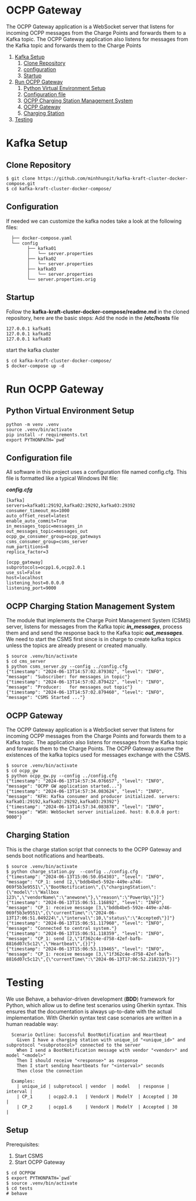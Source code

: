 # OCPP Gateway 
The OCPP Gateway application is a WebSocket server that listens for incoming
OCPP messages from the Charge Points and forwards them to a Kafka topic. 
The OCPP Gateway application also listens for messages from the Kafka topic
and forwards them to the Charge Points

1. [Kafka Setup](#kafka-setup)
    1. [Clone Repository](#clone-repositoty)
    2. [configuration](#configuration)
    3. [Startup](#startup)
2. [Run OCPP Gateway](#run-OCPP-gateway)
    1. [Python Virtual Environment Setup](#python-virtual-environment-setup)
    2. [Configuration file](#configuration0-file)
    3. [OCPP Charging Station Management System](#ocpp-charging-Station-Management-system)
    4. [OCPP Gateway](#ocpp-gateway)
    5. [Charging Station](#charging-station)
3. [Testing](#testing)

# Kafka Setup
## Clone Repository
```
$ git clone https://github.com/minhhungit/kafka-kraft-cluster-docker-compose.git
$ cd kafka-kraft-cluster-docker-compose/
```
## Configuration
If needed we can customize the kafka nodes take a look at the following files:

```
  ├── docker-compose.yaml
  └── config
        ├── kafka01
        │   └── server.properties
        ├── kafka02
        │   └── server.properties
        ├── kafka03
        │   └── server.properties
        └── server.properties.orig
```
## Startup
Follow the **kafka-kraft-cluster-docker-compose/readme.md** in the cloned repository, here are the basic steps:
Add the node in the **/etc/hosts** file
```
127.0.0.1 kafka01
127.0.0.1 kafka02
127.0.0.1 kafka03
```
start the kafka cluster
```
$ cd kafka-kraft-cluster-docker-compose/
$ docker-compose up -d
```
# Run OCPP Gateway
## Python Virtual Environment Setup
```
python -m venv .venv
source .venv/bin/activate
pip install -r requirements.txt
export PYTHONPATH=`pwd`
```

## Configuration file
All software in this project uses a configuration file named config.cfg. 
This file is formatted like a typical Windows INI file:

***config.cfg***
```
[kafka]
servers=kafka01:29192,kafka02:29292,kafka03:29392
consumer_timeout_ms=1000
auto_offset_reset=latest
enable_auto_commit=True
in_messages_topic=messages_in
out_messages_topic=messages_out
ocpp_gw_consumer_group=ocpp_gateways
csms_consumer_group=csms_server
num_partitions=8
replica_factor=3

[ocpp_gateway]
subprotocols=ocpp1.6,ocpp2.0.1
use_ssl=False
host=localhost
listening_host=0.0.0.0
listening_port=9000
```

## OCPP Charging Station Management System
The module that implements the Charge Point Management System (CSMS) server,
listens for messages from the Kafka topic ***in_messages***, process them and and send the
response back to the Kafka topic ***out_messages***.
We need to start the CSMS first since is in charge to create kafka topics unless the topics are already present or created manually.
```
$ source .venv/bin/activate
$ cd cms_server
$ python csms_server.py --config ../config.cfg
{"timestamp": "2024-06-13T14:57:02.879302", "level": "INFO", "message": "Subscriber: for messages_in topic"}
{"timestamp": "2024-06-13T14:57:02.879422", "level": "INFO", "message": "Producer:   for messages_out topic"}
{"timestamp": "2024-06-13T14:57:02.879460", "level": "INFO", "message": "CSMS Started ..."}
```

## OCPP Gateway
The OCPP Gateway application is a WebSocket server that listens for incoming
OCPP messages from the Charge Points and forwards them to a Kafka topic. The
application also listens for messages from the Kafka topic and forwards them
to the Charge Points.
The OCPP Gateway assume the existences of the kafka topics used for messages 
exchange with the CSMS. 
```
$ source .venv/bin/activate
$ cd ocpp_gw
$ python ocpp_gw.py --config ../config.cfg
{"timestamp": "2024-06-13T14:57:34.076657", "level": "INFO", "message": "OCPP GW application started..."}
{"timestamp": "2024-06-13T14:57:34.083624", "level": "INFO", "message": "KFH: Kafka consumer and producer initialized. servers: kafka01:29192,kafka02:29292,kafka03:29392"}
{"timestamp": "2024-06-13T14:57:34.083878", "level": "INFO", "message": "WSH: WebSocket server initialized. host: 0.0.0.0 port: 9000"}
```

## Charging Station
This is the charge station script that connects to the OCPP Gateway and sends
boot notifications and heartbeats.
```
$ source .venv/bin/activate
$ python charge_station.py  --config ../config.cfg
{"timestamp": "2024-06-13T15:06:50.054303", "level": "INFO", "message": "CP_1: send [2,\"bddb4be5-592e-449e-a746-069f5b3e9551\",\"BootNotification\",{\"chargingStation\":{\"model\":\"Wallbox 123\",\"vendorName\":\"anewone\"},\"reason\":\"PowerUp\"}]"}
{"timestamp": "2024-06-13T15:06:51.116892", "level": "INFO", "message": "CP_1: receive message [3,\"bddb4be5-592e-449e-a746-069f5b3e9551\",{\"currentTime\":\"2024-06-13T17:06:51.049224\",\"interval\":10,\"status\":\"Accepted\"}]"}
{"timestamp": "2024-06-13T15:06:51.117960", "level": "INFO", "message": "Connected to central system."}
{"timestamp": "2024-06-13T15:06:51.118359", "level": "INFO", "message": "CP_1: send [2,\"1f362c4e-d758-42ef-bafb-8816d07c5c12\",\"Heartbeat\",{}]"}
{"timestamp": "2024-06-13T15:06:53.119465", "level": "INFO", "message": "CP_1: receive message [3,\"1f362c4e-d758-42ef-bafb-8816d07c5c12\",{\"currentTime\":\"2024-06-13T17:06:52.218233\"}]"}
```

# Testing
We use Behave, a behavior-driven development (**BDD**) framework for Python, which allow us to define test scenarios using Gherkin syntax. 
This ensures that the documentation is always up-to-date with the actual implementation. 
With Gherkin syntax test case scenarios are written in a human readable way:
```
  Scenario Outline: Successful BootNotification and Heartbeat
    Given I have a charging station with unique_id "<unique_id>" and subprotocol "<subprotocol>" connected to the server
    When I send a BootNotification message with vendor "<vendor>" and model "<model>"
    Then I should receive "<response>" as response
    Then I start sending heartbeats for "<interval>" seconds
    Then close the connection

  Examples:
    | unique_id | subprotocol | vendor  | model   | response | interval |
    | CP_1      | ocpp2.0.1   | VendorX | ModelY  | Accepted | 30       |
    | CP_2      | ocpp1.6     | VendorX | ModelY  | Accepted | 30       |
```

## Setup
Prerequisites: 
  1. Start CSMS
  2. Start OCPP Gateway

```
$ cd OCPPGW
$ export PYTHONPATH=`pwd`
$ source .venv/bin/activate
$ cd tests
# behave
```

